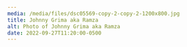 ```yaml
---
media: /media/files/dsc05569-copy-2-copy-2-1200x800.jpg
title: Johnny Grima aka Ramza
alt: Photo of Johnny Grima aka Ramza
date: 2022-09-27T11:20:00-0500
---
```

